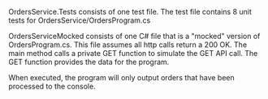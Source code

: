 OrdersService.Tests consists of one test file. The test file contains 8 unit tests for OrdersService/OrdersProgram.cs



OrdersServiceMocked consists of one C# file that is a "mocked" version of OrdersProgram.cs. This file assumes all http calls return a 200 OK. 
The main method calls a private GET function to simulate the GET API call. The GET function provides the data for the program.

When executed, the program will only output orders that have been processed to the console.
